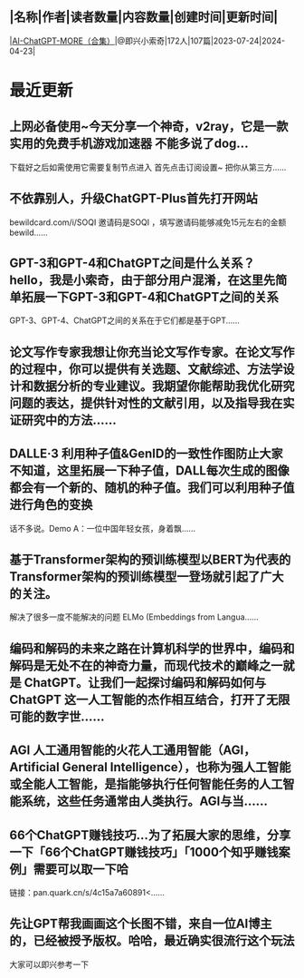 |名称|作者|读者数量|内容数量|创建时间|更新时间|
---
|[AI-ChatGPT-MORE（合集）](https://xiaobot.net/p/xsq?refer=0b133df9-27dc-423b-8101-639049001c13)|@即兴小索奇|172人|107篇|2023-07-24|2024-04-23|

# 最近更新
## 上网必备使用~今天分享一个神奇，v2ray，它是一款实用的免费手机游戏加速器 不能多说了dog...
下载好之后如需使用它需要复制节点进入
首先点击订阅设置~
把你从第三方......
## 不依靠别人，升级ChatGPT-Plus首先打开网站
bewildcard.com/i/SOQI
邀请码是SOQI ，填写邀请码能够减免15元左右的金额
bewild......
## GPT-3和GPT-4和ChatGPT之间是什么关系？hello，我是小索奇，由于部分用户混淆，在这里先简单拓展一下GPT-3和GPT-4和ChatGPT之间的关系
GPT-3、GPT-4、ChatGPT之间的关系在于它们都是基于GPT......
## 论文写作专家我想让你充当论文写作专家。在论文写作的过程中，你可以提供有关选题、文献综述、方法学设计和数据分析的专业建议。我期望你能帮助我优化研究问题的表达，提供针对性的文献引用，以及指导我在实证研究中的方法......
## DALLE·3 利用种子值&amp;GenID的一致性作图防止大家不知道，这里拓展一下种子值，DALL每次生成的图像都会有一个新的、随机的种子值。我们可以利用种子值进行角色的变换
话不多说。Demo
A：一位中国年轻女孩，身着飘......
## 基于Transformer架构的预训练模型以BERT为代表的Transformer架构的预训练模型一登场就引起了广大的关注。
解决了很多一度不能解决的问题
ELMo (Embeddings from Langua......
## 编码和解码的未来之路在计算机科学的世界中，编码和解码是无处不在的神奇力量，而现代技术的巅峰之一就是 ChatGPT。让我们一起探讨编码和解码如何与 ChatGPT 这一人工智能的杰作相互结合，打开了无限可能的数字世......
## AGI 人工通用智能的火花人工通用智能（AGI，Artificial General Intelligence），也称为强人工智能或全能人工智能，是指能够执行任何智能任务的人工智能系统，这些任务通常由人类执行。AGI与当......
## 66个ChatGPT赚钱技巧...为了拓展大家的思维，分享一下「66个ChatGPT赚钱技巧」「1000个知乎赚钱案例」需要可以取一下哈
链接：pan.quark.cn/s/4c15a7a60891<......
## 先让GPT帮我画画这个长图不错，来自一位AI博主的，已经被授予版权。哈哈，最近确实很流行这个玩法
大家可以即兴参考一下



